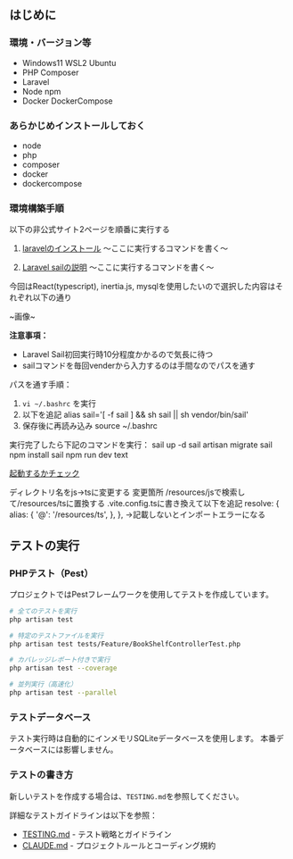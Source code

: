 ## はじめに

### 環境・バージョン等

- Windows11 WSL2 Ubuntu
- PHP Composer
- Laravel
- Node npm
- Docker DockerCompose

### あらかじめインストールしておく

- node
- php
- composer
- docker
- dockercompose

### 環境構築手順

以下の非公式サイト2ページを順番に実行する

1. [laravelのインストール](https://readouble.com/laravel/11.x/ja/installation.html)
～ここに実行するコマンドを書く～


2. [Laravel sailの説明](https://readouble.com/laravel/11.x/ja/sail.html)
～ここに実行するコマンドを書く～


今回はReact(typescript), inertia.js, mysqlを使用したいので選択した内容はそれぞれ以下の通り

~画像~

**注意事項：**
- Laravel Sail初回実行時10分程度かかるので気長に待つ
- sailコマンドを毎回venderから入力するのは手間なのでパスを通す

パスを通す手順：
1. `vi ~/.bashrc` を実行
2. 以下を追記
alias sail='[ -f sail ] && sh sail || sh vendor/bin/sail'
3. 保存後に再読み込み
source ~/.bashrc


実行完了したら下記のコマンドを実行：
sail up -d
sail artisan migrate
sail npm install
sail npm run dev
text

[起動するかチェック](http://localhost/)

ディレクトリ名をjs→tsに変更する
変更箇所
/resources/jsで検索して/resources/tsに置換する
.vite.config.tsに書き換えて以下を追記
    resolve: {
        alias: {
            '@': '/resources/ts',
        },
    },
→記載しないとインポートエラーになる

## テストの実行

### PHPテスト（Pest）
プロジェクトではPestフレームワークを使用してテストを作成しています。

```bash
# 全てのテストを実行
php artisan test

# 特定のテストファイルを実行
php artisan test tests/Feature/BookShelfControllerTest.php

# カバレッジレポート付きで実行
php artisan test --coverage

# 並列実行（高速化）
php artisan test --parallel
```

### テストデータベース
テスト実行時は自動的にインメモリSQLiteデータベースを使用します。
本番データベースには影響しません。

### テストの書き方
新しいテストを作成する場合は、`TESTING.md`を参照してください。

詳細なテストガイドラインは以下を参照：
- [TESTING.md](./TESTING.md) - テスト戦略とガイドライン
- [CLAUDE.md](./CLAUDE.md) - プロジェクトルールとコーディング規約